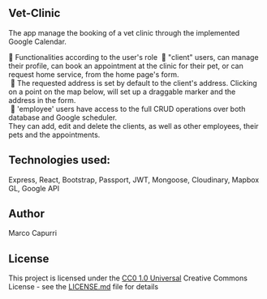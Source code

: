 ## Vet-Clinic
The app manage the booking of a vet clinic through the implemented Google Calendar.<br/>

🔷 Functionalities according to the user's role
&nbsp;🔺 "client" users, can manage their profile, can book an appointment at the clinic for their pet,
or can request home service, from the home page's form.<br/>
&nbsp;🔺 The requested address is set by default to the client's address. Clicking on a point on the map below, will set up a draggable marker and the address in the form.<br/>
&nbsp;🔺 'employee' users have access to the full CRUD operations over both database and Google scheduler.<br/>
They can add, edit and delete the clients, as well as other employees, their pets and the appointments.

## Technologies used:
Express, React, Bootstrap, Passport, JWT, Mongoose, Cloudinary, Mapbox GL, Google API
## Author

Marco Capurri

## License

This project is licensed under the [CC0 1.0 Universal](LICENSE.md)
Creative Commons License - see the [LICENSE.md](LICENSE.md) file for
details



